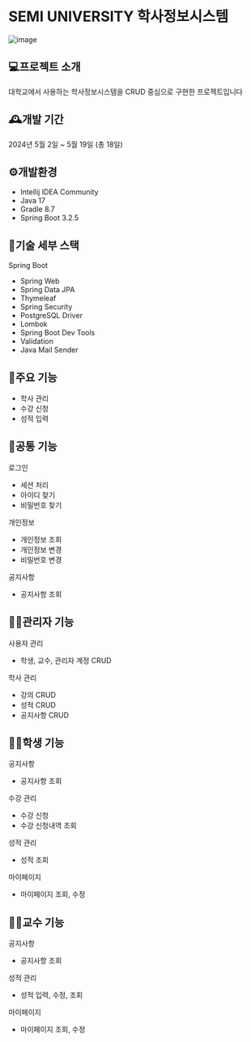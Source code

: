 # SEMI UNIVERSITY 학사정보시스템 
![image](https://github.com/finelee1119/semiu/assets/162389671/c8b1f956-9077-41c3-9fb5-cd594824d289) 
## 💻프로젝트 소개 
대학교에서 사용하는 학사정보시스템을 CRUD 중심으로 구현한 프로젝트입니다
  
## 🕰개발 기간
2024년 5월 2일 ~ 5월 19일 (총 18일)  
  
## ⚙개발환경
- Intellij IDEA Community
- Java 17
- Gradle 8.7
- Spring Boot 3.2.5  
  
## 📄기술 세부 스택
Spring Boot
- Spring Web
- Spring Data JPA
- Thymeleaf
- Spring Security
- PostgreSQL Driver
- Lombok
- Spring Boot Dev Tools
- Validation
- Java Mail Sender

## 📌주요 기능
- 학사 관리
- 수강 신청
- 성적 입력

## 📖공통 기능
로그인
- 세션 처리
- 아이디 찾기
- 비밀번호 찾기  
  
개인정보
- 개인정보 조회
- 개인정보 변경
- 비밀번호 변경
  
공지사항
- 공지사항 조회

## 👨‍🔧관리자 기능
사용자 관리
- 학생, 교수, 관리자 계정 CRUD
  
학사 관리
- 강의 CRUD
- 성적 CRUD
- 공지사항 CRUD
  
## 👩‍🎓학생 기능
공지사항
- 공지사항 조회
  
수강 관리
- 수강 신청
- 수강 신청내역 조회
  
성적 관리
- 성적 조회
  
마이페이지
- 마이페이지 조회, 수정
  
## 👨‍🏫교수 기능
공지사항
- 공지사항 조회

성적 관리
- 성적 입력, 수정, 조회

마이페이지
- 마이페이지 조회, 수정

